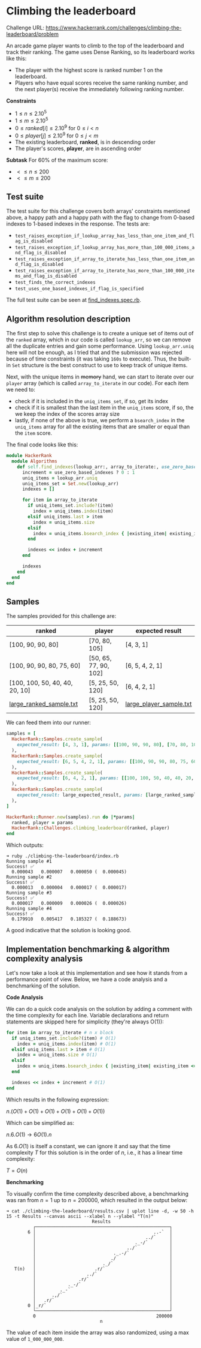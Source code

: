 # Climbing the leaderboard

Challenge URL: https://www.hackerrank.com/challenges/climbing-the-leaderboard/problem

An arcade game player wants to climb to the top of the leaderboard and track their ranking. The game uses Dense Ranking, so its leaderboard works like this:

- The player with the highest score is ranked number 1 on the leaderboard.
- Players who have equal scores receive the same ranking number, and the next player(s) receive the immediately following ranking number.

**Constraints**

- $1 \leq n \leq 2.10^{5}$
- $1 \leq m \leq 2.10^{5}$
- $0 \leq ranked[i] \leq 2.10^{9}$ for $0 \leq i < n$
- $0 \leq player[j] \leq 2.10^{9}$ for $0 \leq j < m$
- The existing leaderboard, **ranked**, is in descending order
- The player's scores, **player**, are in ascending order

**Subtask**
For 60% of the maximum score:

- $< \leq n \leq 200$
- $< \leq m \leq 200$

## Test suite

The test suite for this challenge covers both arrays' constraints mentioned above, a happy path and a happy path with the flag to change from 0-based indexes to 1-based indexes in the response. The tests are:

- `test_raises_exception_if_lookup_array_has_less_than_one_item_and_flag_is_disabled`
- `test_raises_exception_if_lookup_array_has_more_than_100_000_items_and_flag_is_disabled`
- `test_raises_exception_if_array_to_iterate_has_less_than_one_item_and_flag_is_disabled`
- `test_raises_exception_if_array_to_iterate_has_more_than_100_000_items_and_flag_is_disabled`
- `test_finds_the_correct_indexes`
- `test_uses_one_based_indexes_if_flag_is_specified`

The full test suite can be seen at [find_indexes.spec.rb](./find_indexes.spec.rb).

## Algorithm resolution description

The first step to solve this challenge is to create a unique set of items out of the `ranked` array, which in our code is called `lookup_arr`, so we can remove all the duplicate entries and gain some performance. Using `lookup_arr.uniq` here will not be enough, as I tried that and the submission was rejected because of time constraints (it was taking `160s` to execute). Thus, the built-in `Set` structure is the best construct to use to keep track of unique items.

Next, with the unique items in ~~memory~~ hand, we can start to iterate over our `player` array (which is called `array_to_iterate` in our code). For each item we need to:

- check if it is included in the `uniq_items_set`, if so, get its index
- check if it is smallest than the last item in the `uniq_items` score, if so, the we keep the index of the scores array size
- lastly, if none of the above is true, we perform a `bsearch_index` in the `uniq_items` array for all the existing items that are smaller or equal than the `item` score.

The final code looks like this:

```ruby
module HackerRank
  module Algorithms
    def self.find_indexes(lookup_arr:, array_to_iterate:, use_zero_based_indexes: true)
      increment = use_zero_based_indexes ? 0 : 1
      uniq_items = lookup_arr.uniq
      uniq_items_set = Set.new(lookup_arr)
      indexes = []

      for item in array_to_iterate
        if uniq_items_set.include?(item)
          index = uniq_items.index(item)
        elsif uniq_items.last > item
          index = uniq_items.size
        elsif
          index = uniq_items.bsearch_index { |existing_item| existing_item <= item }
        end

        indexes << index + increment
      end

      indexes
    end
  end
end
```

## Samples

The samples provided for this challenge are:

| ranked                                  | player                | expected result                         |
| --------------------------------------- | --------------------- | --------------------------------------- |
| [100, 90, 90, 80]                       | [70, 80, 105]         | [4, 3, 1]                               |
| [100, 90, 90, 80, 75, 60]               | [50, 65, 77, 90, 102] | [6, 5, 4, 2, 1]                         |
| [100, 100, 50, 40, 40, 20, 10]          | [5, 25, 50, 120]      | [6, 4, 2, 1]                            |
| [large_ranked_sample.txt](./ranked.txt) | [5, 25, 50, 120]      | [large_player_sample.txt](./player.txt) |

We can feed them into our runner:

```ruby
samples = [
  HackerRank::Samples.create_sample(
    expected_result: [4, 3, 1], params: [[100, 90, 90, 80], [70, 80, 105]]
  ),
  HackerRank::Samples.create_sample(
    expected_result: [6, 5, 4, 2, 1], params: [[100, 90, 90, 80, 75, 60], [50, 65, 77, 90, 102]]
  ),
  HackerRank::Samples.create_sample(
    expected_result: [6, 4, 2, 1], params: [[100, 100, 50, 40, 40, 20, 10], [5, 25, 50, 120]]
  ),
  HackerRank::Samples.create_sample(
    expected_result: large_expected_result, params: [large_ranked_sample, large_player_sample]
  ),
]

HackerRank::Runner.new(samples).run do |*params|
  ranked, player = params
  HackerRank::Challenges.climbing_leaderboard(ranked, player)
end
```

Which outputs:

```console
➜ ruby ./climbing-the-leaderboard/index.rb
Running sample #1
Success! ✅
  0.000043   0.000007   0.000050 (  0.000045)
Running sample #2
Success! ✅
  0.000013   0.000004   0.000017 (  0.000017)
Running sample #3
Success! ✅
  0.000017   0.000009   0.000026 (  0.000026)
Running sample #4
Success! ✅
  0.179910   0.005417   0.185327 (  0.188673)
```

A good indicative that the solution is looking good.

## Implementation benchmarking & algorithm complexity analysis

Let's now take a look at this implementation and see how it stands from a performance point of view. Below, we have a code analysis and a benchmarking of the solution.

**Code Analysis**

We can do a quick code analysis on the solution by adding a comment with the time complexity for each line. Variable declarations and return statements are skipped here for simplicity (they're always O(1)):

```ruby
for item in array_to_iterate # n x block
  if uniq_items_set.include?(item) # O(1)
    index = uniq_items.index(item) # O(1)
  elsif uniq_items.last > item # O(1)
    index = uniq_items.size # O(1)
  elsif
    index = uniq_items.bsearch_index { |existing_item| existing_item <= item } # O(1)
  end

  indexes << index + increment # O(1)
end
```

Which results in the following expression:

$n.(O(1) + O(1) + O(1) + O(1) + O(1) + O(1))$

Which can be simplified as:

$n.6.O(1) \to 6O(1).n$

As $6.O(1)$ is itself a constant, we can ignore it and say that the time complexity $T$ for this solution is in the order of $n$, i.e., it has a linear time complexity:

$T = O(n)$

**Benchmarking**

To visually confirm the time complexity described above, a benchmarking was ran from $n = 1$ up to $n = 200000$, which resulted in the output below:

```console
➜ cat ./climbing-the-leaderboard/results.csv | uplot line -d, -w 50 -h 15 -t Results --canvas ascii --xlabel n --ylabel "T(n)"
                                Results
          ┌──────────────────────────────────────────────────┐
        6 │                                            ..-`  │
          │                                         ../`     │
          │                                     ._-/`        │
          │                                  ../`            │
          │                             ._.-/`               │
          │                            ./                    │
          │                         ._/`                     │
   T(n)   │                      .r/`                        │
          │                   ../`                           │
          │                .r/`                              │
          │            ._-/`                                 │
          │         ._-`                                     │
          │      .,/`                                        │
          │   .r/`                                           │
        0 │_r/`                                              │
          └──────────────────────────────────────────────────┘
          0                                             200000
                                   n
```

The value of each item inside the array was also randomized, using a max value of `1_000_000_000`.